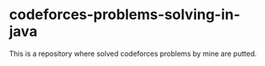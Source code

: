 # codeforces-problems-solving-in-java
This is a repository where solved codeforces problems by mine are putted.  
